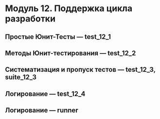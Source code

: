 # Модуль 12. Поддержка цикла разработки  
## Простые Юнит-Тесты — test_12_1  
## Методы Юнит-тестирования — test_12_2  
## Систематизация и пропуск тестов — test_12_3, suite_12_3  
## Логирование — test_12_4  
## Логирование — runner  
